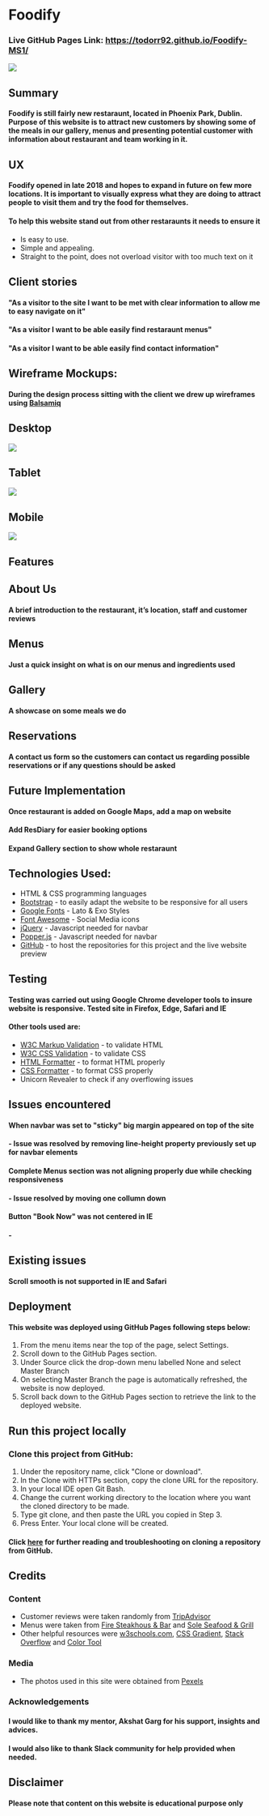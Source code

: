 # Foodify
### Live GitHub Pages Link: https://todorr92.github.io/Foodify-MS1/
![](/wireframes/Mockup_Generator.png)

## Summary
#### Foodify is still fairly new restaraunt, located in Phoenix Park, Dublin. Purpose of this website is to attract new customers by showing some of the meals in our gallery, menus and presenting potential customer with information about restaurant and team working in it. 

## UX

#### Foodify opened in late 2018 and hopes to expand in future on few more locations. It is important to visually express what they are doing to attract people to visit them and try the food for themselves.

#### To help this website stand out from other restaraunts it needs to ensure it

* Is easy to use.
* Simple and appealing.
* Straight to the point, does not overload visitor with too much text on it

## Client stories

#### "As a visitor to the site I want to be met with clear information to allow me to easy navigate on it"
#### "As a visitor I want to be able easily find restaraunt menus"
#### "As a visitor I want to be able easily find contact information"

## Wireframe Mockups:

#### During the design process sitting with the client we drew up wireframes using [Balsamiq](https://balsamiq.com/)

## Desktop
![](/wireframes/Desktop.png)
## Tablet
![](/wireframes/Tablet.png)
## Mobile
![](/wireframes/Phone.png)
## Features

## About Us
#### A brief introduction to the restaurant, it’s location, staff and customer reviews
## Menus
#### Just a quick insight on what is on our menus and ingredients used
## Gallery
#### A showcase on some meals we do
## Reservations
#### A contact us form so the customers can contact us regarding possible reservations or if any questions should be asked

## Future Implementation
#### Once restaurant is added on Google Maps, add a map on website
#### Add ResDiary for easier booking options
#### Expand Gallery section to show whole restaraunt

## Technologies Used:

* HTML & CSS programming languages
* [Bootstrap](https://getbootstrap.com/) - to easily adapt the website to be responsive for all users
* [Google Fonts](https://fonts.google.com/) - Lato & Exo Styles
* [Font Awesome](https://fontawesome.com/) - Social Media icons
* [jQuery](https://jquery.com/) - Javascript needed for navbar
* [Popper.js](https://popper.js.org/) - Javascript needed for navbar
* [GitHub](https://github.com/) - to host the repositories for this project and the live website preview

## Testing

#### Testing was carried out using Google Chrome developer tools to insure website is responsive. Tested site in Firefox, Edge, Safari and IE
#### Other tools used are:
* [W3C Markup Validation](https://validator.w3.org/) - to validate HTML
* [W3C CSS Validation](https://jigsaw.w3.org/css-validator/) - to validate CSS
* [HTML Formatter](https://htmlformatter.com/) - to format HTML properly
* [CSS Formatter](https://www.cleancss.com/css-beautify/) - to format CSS properly
* Unicorn Revealer to check if any overflowing issues

## Issues encountered

#### When navbar was set to "sticky" big margin appeared on top of the site

#### - Issue was resolved by removing line-height property previously set up for navbar elements

#### Complete Menus section was not aligning properly due while checking responsiveness

#### - Issue resolved by moving one collumn down

#### Button "Book Now" was not centered in IE

#### -

## Existing issues

#### Scroll smooth is not supported in IE and Safari

## Deployment

#### This website was deployed using GitHub Pages following steps below:

 1. From the menu items near the top of the page, select Settings.
 2. Scroll down to the GitHub Pages section.
 3. Under Source click the drop-down menu labelled None and select Master Branch
 4. On selecting Master Branch the page is automatically refreshed, the website is now deployed.
 5. Scroll back down to the GitHub Pages section to retrieve the link to the deployed website.

## Run this project locally
### Clone this project from GitHub:

1. Under the repository name, click "Clone or download".
2. In the Clone with HTTPs section, copy the clone URL for the repository.
3. In your local IDE open Git Bash.
4. Change the current working directory to the location where you want the cloned directory to be made.
5. Type git clone, and then paste the URL you copied in Step 3.
6. Press Enter. Your local clone will be created.
#### Click [here](https://help.github.com/en/github/creating-cloning-and-archiving-repositories/cloning-a-repository) for further reading and troubleshooting on cloning a repository from GitHub.


## Credits

### Content

* Customer reviews were taken randomly from [TripAdvisor](https://www.tripadvisor.ie/)
* Menus were taken from [Fire Steakhous & Bar](https://www.firesteakhouse.ie/) and [Sole Seafood & Grill](https://www.sole.ie/)
* Other helpful resources were [w3schools.com](https://www.w3schools.com), [CSS Gradient](https://cssgradient.io/), [Stack Overflow](https://stackoverflow.com/) and [Color Tool](https://material.io/resources/color/#!/?view.left=0&view.right=0&primary.color=0288D1&secondary.color=F50057)

### Media

* The photos used in this site were obtained from [Pexels](https://www.pexels.com/)

### Acknowledgements

#### I would like to thank my mentor, Akshat Garg for his support, insights and advices.
#### I would also like to thank Slack community for help provided when needed.

## Disclaimer
#### Please note that content on this website is educational purpose only
